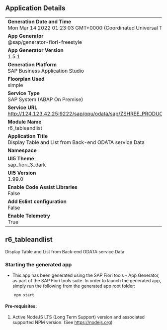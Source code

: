## Application Details
|               |
| ------------- |
|**Generation Date and Time**<br>Mon Mar 14 2022 01:23:03 GMT+0000 (Coordinated Universal Time)|
|**App Generator**<br>@sap/generator-fiori-freestyle|
|**App Generator Version**<br>1.5.1|
|**Generation Platform**<br>SAP Business Application Studio|
|**Floorplan Used**<br>simple|
|**Service Type**<br>SAP System (ABAP On Premise)|
|**Service URL**<br>http://124.123.42.25:9222/sap/opu/odata/sap/ZSHREE_PRODUCTS_SRV
|**Module Name**<br>r6_tableandlist|
|**Application Title**<br>Display Table and List from Back-end ODATA service Data|
|**Namespace**<br>|
|**UI5 Theme**<br>sap_fiori_3_dark|
|**UI5 Version**<br>1.99.0|
|**Enable Code Assist Libraries**<br>False|
|**Add Eslint configuration**<br>False|
|**Enable Telemetry**<br>True|

## r6_tableandlist

Display Table and List from Back-end ODATA service Data

### Starting the generated app

-   This app has been generated using the SAP Fiori tools - App Generator, as part of the SAP Fiori tools suite.  In order to launch the generated app, simply run the following from the generated app root folder:

```
    npm start
```

#### Pre-requisites:

1. Active NodeJS LTS (Long Term Support) version and associated supported NPM version.  (See https://nodejs.org)


